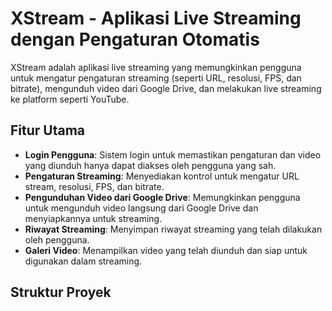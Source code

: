 # XStream - Aplikasi Live Streaming dengan Pengaturan Otomatis

XStream adalah aplikasi live streaming yang memungkinkan pengguna untuk mengatur pengaturan streaming (seperti URL, resolusi, FPS, dan bitrate), mengunduh video dari Google Drive, dan melakukan live streaming ke platform seperti YouTube.

## Fitur Utama
- **Login Pengguna**: Sistem login untuk memastikan pengaturan dan video yang diunduh hanya dapat diakses oleh pengguna yang sah.
- **Pengaturan Streaming**: Menyediakan kontrol untuk mengatur URL stream, resolusi, FPS, dan bitrate.
- **Pengunduhan Video dari Google Drive**: Memungkinkan pengguna untuk mengunduh video langsung dari Google Drive dan menyiapkannya untuk streaming.
- **Riwayat Streaming**: Menyimpan riwayat streaming yang telah dilakukan oleh pengguna.
- **Galeri Video**: Menampilkan video yang telah diunduh dan siap untuk digunakan dalam streaming.

## Struktur Proyek
